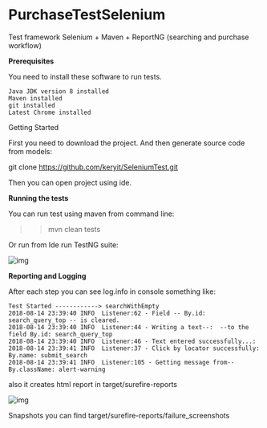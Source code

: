 # PurchaseTestSelenium
Test framework Selenium + Maven + ReportNG (searching and purchase workflow)

**Prerequisites**

You need to install these software to run tests.

    Java JDK version 8 installed
    Maven installed
    git installed
    Latest Chrome installed

Getting Started

First you need to download the project. And then generate source code from models:

git clone https://github.com/keryit/SeleniumTest.git

Then you can open project using ide.


**Running the tests**

You can run test using maven from command line:

>>mvn clean tests

Or run from Ide run TestNG suite:

![img](https://github.com/keryit/SeleniumTest/tree/master/img/runTestNg.png)


**Reporting and Logging**

After each step you can see log.info in console something like:

    Test Started ------------> searchWithEmpty
    2018-08-14 23:39:40 INFO  Listener:62 - Field -- By.id: search_query_top -- is cleared.
    2018-08-14 23:39:40 INFO  Listener:44 - Writing a text--:  --to the field By.id: search_query_top
    2018-08-14 23:39:40 INFO  Listener:46 - Text entered successfully...:
    2018-08-14 23:39:41 INFO  Listener:37 - Click by locator successfully: By.name: submit_search
    2018-08-14 23:39:41 INFO  Listener:105 - Getting message from-- By.className: alert-warning



also it creates html report in target/surefire-reports

![img](https://github.com/keryit/SeleniumTest/tree/master/img/report.png)


Snapshots you can find target/surefire-reports/failure_screenshots